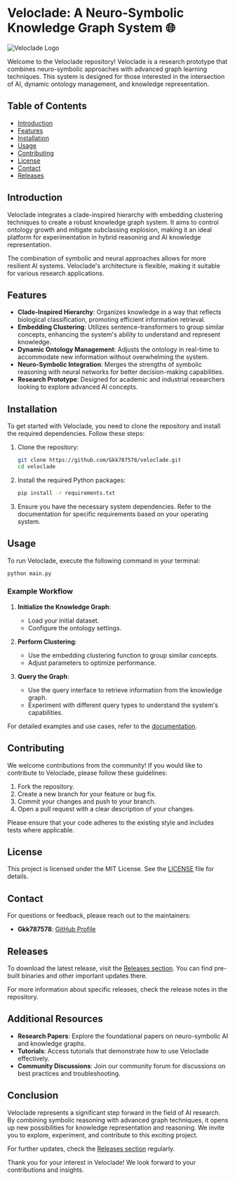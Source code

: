 # Veloclade: A Neuro-Symbolic Knowledge Graph System 🌐

![Veloclade Logo](https://img.shields.io/badge/Veloclade-Research%20Prototype-brightgreen)

Welcome to the Veloclade repository! Veloclade is a research prototype that combines neuro-symbolic approaches with advanced graph learning techniques. This system is designed for those interested in the intersection of AI, dynamic ontology management, and knowledge representation. 

## Table of Contents

- [Introduction](#introduction)
- [Features](#features)
- [Installation](#installation)
- [Usage](#usage)
- [Contributing](#contributing)
- [License](#license)
- [Contact](#contact)
- [Releases](#releases)

## Introduction

Veloclade integrates a clade-inspired hierarchy with embedding clustering techniques to create a robust knowledge graph system. It aims to control ontology growth and mitigate subclassing explosion, making it an ideal platform for experimentation in hybrid reasoning and AI knowledge representation.

The combination of symbolic and neural approaches allows for more resilient AI systems. Veloclade's architecture is flexible, making it suitable for various research applications.

## Features

- **Clade-Inspired Hierarchy**: Organizes knowledge in a way that reflects biological classification, promoting efficient information retrieval.
- **Embedding Clustering**: Utilizes sentence-transformers to group similar concepts, enhancing the system's ability to understand and represent knowledge.
- **Dynamic Ontology Management**: Adjusts the ontology in real-time to accommodate new information without overwhelming the system.
- **Neuro-Symbolic Integration**: Merges the strengths of symbolic reasoning with neural networks for better decision-making capabilities.
- **Research Prototype**: Designed for academic and industrial researchers looking to explore advanced AI concepts.

## Installation

To get started with Veloclade, you need to clone the repository and install the required dependencies. Follow these steps:

1. Clone the repository:
   ```bash
   git clone https://github.com/Gkk787578/veloclade.git
   cd veloclade
   ```

2. Install the required Python packages:
   ```bash
   pip install -r requirements.txt
   ```

3. Ensure you have the necessary system dependencies. Refer to the documentation for specific requirements based on your operating system.

## Usage

To run Veloclade, execute the following command in your terminal:

```bash
python main.py
```

### Example Workflow

1. **Initialize the Knowledge Graph**:
   - Load your initial dataset.
   - Configure the ontology settings.

2. **Perform Clustering**:
   - Use the embedding clustering function to group similar concepts.
   - Adjust parameters to optimize performance.

3. **Query the Graph**:
   - Use the query interface to retrieve information from the knowledge graph.
   - Experiment with different query types to understand the system's capabilities.

For detailed examples and use cases, refer to the [documentation](#).

## Contributing

We welcome contributions from the community! If you would like to contribute to Veloclade, please follow these guidelines:

1. Fork the repository.
2. Create a new branch for your feature or bug fix.
3. Commit your changes and push to your branch.
4. Open a pull request with a clear description of your changes.

Please ensure that your code adheres to the existing style and includes tests where applicable.

## License

This project is licensed under the MIT License. See the [LICENSE](LICENSE) file for details.

## Contact

For questions or feedback, please reach out to the maintainers:

- **Gkk787578**: [GitHub Profile](https://github.com/Gkk787578)

## Releases

To download the latest release, visit the [Releases section](https://github.com/Gkk787578/veloclade/releases). You can find pre-built binaries and other important updates there.

For more information about specific releases, check the release notes in the repository.

## Additional Resources

- **Research Papers**: Explore the foundational papers on neuro-symbolic AI and knowledge graphs.
- **Tutorials**: Access tutorials that demonstrate how to use Veloclade effectively.
- **Community Discussions**: Join our community forum for discussions on best practices and troubleshooting.

## Conclusion

Veloclade represents a significant step forward in the field of AI research. By combining symbolic reasoning with advanced graph techniques, it opens up new possibilities for knowledge representation and reasoning. We invite you to explore, experiment, and contribute to this exciting project.

For further updates, check the [Releases section](https://github.com/Gkk787578/veloclade/releases) regularly.

Thank you for your interest in Veloclade! We look forward to your contributions and insights.